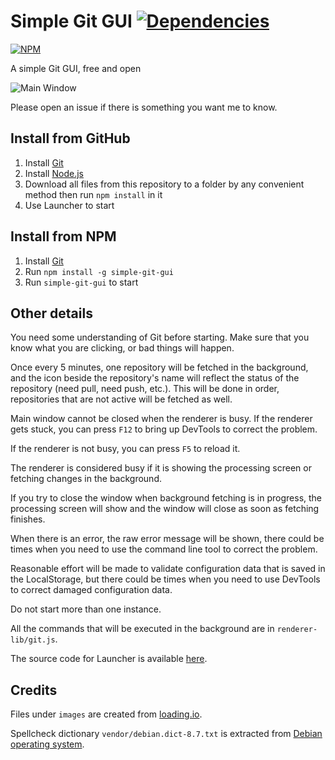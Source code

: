 # Simple Git GUI [![Dependencies](https://david-dm.org/jspenguin2017/SimpleGitGUI.svg)](https://david-dm.org/jspenguin2017/SimpleGitGUI)

[![NPM](https://nodei.co/npm/simple-git-gui.png)](https://nodei.co/npm/simple-git-gui/)

A simple Git GUI, free and open

![Main Window](https://i.imgur.com/xNvBA5b.png)

Please open an issue if there is something you want me to know.

## Install from GitHub

1. Install [Git](https://git-scm.com/downloads)
2. Install [Node.js](https://nodejs.org/en/)
3. Download all files from this repository to a folder by any convenient method
   then run `npm install` in it
4. Use Launcher to start

## Install from NPM

1. Install [Git](https://git-scm.com/downloads)
2. Run `npm install -g simple-git-gui`
3. Run `simple-git-gui` to start

## Other details

You need some understanding of Git before starting. Make sure that you know
what you are clicking, or bad things will happen.

Once every 5 minutes, one repository will be fetched in the background, and the
icon beside the repository's name will reflect the status of the repository
(need pull, need push, etc.). This will be done in order, repositories that are
not active will be fetched as well.

Main window cannot be closed when the renderer is busy. If the renderer gets
stuck, you can press `F12` to bring up DevTools to correct the problem.

If the renderer is not busy, you can press `F5` to reload it.

The renderer is considered busy if it is showing the processing screen or
fetching changes in the background.

If you try to close the window when background fetching is in progress, the
processing screen will show and the window will close as soon as fetching
finishes.

When there is an error, the raw error message will be shown, there could be
times when you need to use the command line tool to correct the problem.

Reasonable effort will be made to validate configuration data that is saved in
the LocalStorage, but there could be times when you need to use DevTools to
correct damaged configuration data.

Do not start more than one instance.

All the commands that will be executed in the background are in
`renderer-lib/git.js`.

The source code for Launcher is available
[here](https://github.com/jspenguin2017/ElectronLauncher).

## Credits

Files under `images` are created from [loading.io](https://loading.io/).

Spellcheck dictionary `vendor/debian.dict-8.7.txt` is extracted from
[Debian operating system](https://www.debian.org/).
